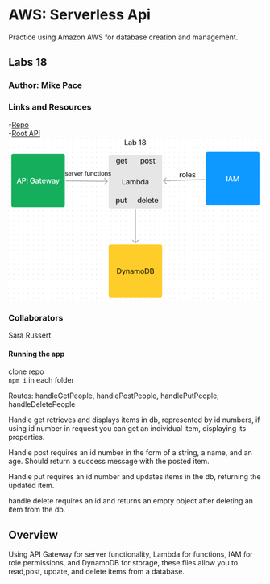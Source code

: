 # AWS: Serverless Api

Practice using Amazon AWS for database creation and management.

## Labs 18

### Author: Mike Pace

### Links and Resources

-[Repo](https://github.com/catdude2000/serverless-api)  
-[Root API](https://us-east-2.console.aws.amazon.com/apigateway/home?region=us-east-2#/apis/gcjq7tv0a9/resources/0si0uwxgad)
![UML](./lab18uml.png)

### Collaborators  

Sara Russert

#### Running the app

clone repo  
`npm i`  in each folder

Routes: handleGetPeople, handlePostPeople, handlePutPeople, handleDeletePeople

Handle get retrieves and displays items in db, represented by id numbers, if using id number in request you can get an individual item, displaying its properties.

Handle post requires an id number in the form of a string, a name, and an age.  Should return a success message with the posted item.

Handle put requires an id number and updates items in the db, returning the updated item.

handle delete requires an id and returns an empty object after deleting an item from the db.

## Overview

Using API Gateway for server functionality, Lambda for functions, IAM for role permissions, and DynamoDB for storage, these files allow you to read,post, update, and delete items from a database.